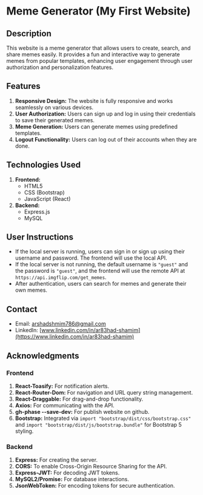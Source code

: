 # Meme Generator (My First Website)

## Description
This website is a meme generator that allows users to create, search, and share memes easily. It provides a fun and interactive way to generate memes from popular templates, enhancing user engagement through user authorization and personalization features.

## Features
1. **Responsive Design:** The website is fully responsive and works seamlessly on various devices.
2. **User Authorization:** Users can sign up and log in using their credentials to save their generated memes.
3. **Meme Generation:** Users can generate memes using predefined templates.
4. **Logout Functionality:** Users can log out of their accounts when they are done.

## Technologies Used
1. **Frontend:**
   - HTML5
   - CSS (Bootstrap)
   - JavaScript (React)
2. **Backend:**
   - Express.js
   - MySQL

## User Instructions
- If the local server is running, users can sign in or sign up using their username and password. The frontend will use the local API.
- If the local server is not running, the default username is `"guest"` and the password is `"guest"`, and the frontend will use the remote API at `https://api.imgflip.com/get_memes`.
- After authentication, users can search for memes and generate their own memes.

## Contact
- Email: [arshadshmim786@gmail.com](mailto:arshadshmim786@gmail.com)
- LinkedIn: [www.linkedin.com/in/ar83had-shamim](https://www.linkedin.com/in/ar83had-shamim)

## Acknowledgments
### Frontend
1. **React-Toasify:** For notification alerts.
2. **React-Router-Dom:** For navigation and URL query string management.
3. **React-Draggable:** For drag-and-drop functionality.
4. **Axios:** For communicating with the API.
5. **gh-phase --save-dev:** For publish website on github.
6. **Bootstrap:** Integrated via `import "bootstrap/dist/css/bootstrap.css"` and `import "bootstrap/dist/js/bootstrap.bundle"` for Bootstrap 5 styling.

### Backend
1. **Express:** For creating the server.
2. **CORS:** To enable Cross-Origin Resource Sharing for the API.
3. **Express-JWT:** For decoding JWT tokens.
4. **MySQL2/Promise:** For database interactions.
5. **JsonWebToken:** For encoding tokens for secure authentication.

